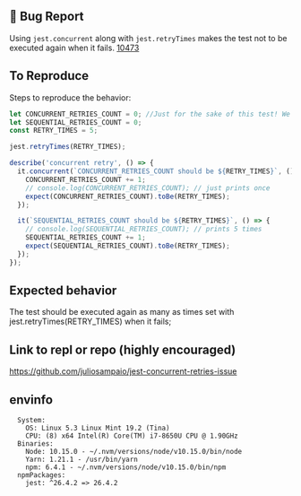 <!-- Love Jest? Please consider supporting our collective: 👉  https://opencollective.com/jest/donate -->

## 🐛 Bug Report

<!-- A clear and concise description of what the bug is. -->

Using `jest.concurrent` along with `jest.retryTimes` makes the test not to be executed again when it fails. [10473](https://github.com/facebook/jest/issues/10473)

## To Reproduce

Steps to reproduce the behavior:

```javascript
let CONCURRENT_RETRIES_COUNT = 0; //Just for the sake of this test! We know we shouldn't rely on globals within concurrent behavior
let SEQUENTIAL_RETRIES_COUNT = 0;
const RETRY_TIMES = 5;

jest.retryTimes(RETRY_TIMES);

describe('concurrent retry', () => {
  it.concurrent(`CONCURRENT_RETRIES_COUNT should be ${RETRY_TIMES}`, () => {
    CONCURRENT_RETRIES_COUNT += 1;
    // console.log(CONCURRENT_RETRIES_COUNT); // just prints once
    expect(CONCURRENT_RETRIES_COUNT).toBe(RETRY_TIMES);
  });

  it(`SEQUENTIAL_RETRIES_COUNT should be ${RETRY_TIMES}`, () => {
    // console.log(SEQUENTIAL_RETRIES_COUNT); // prints 5 times
    SEQUENTIAL_RETRIES_COUNT += 1;
    expect(SEQUENTIAL_RETRIES_COUNT).toBe(RETRY_TIMES);
  });
});
```

## Expected behavior

<!-- A clear and concise description of what you expected to happen. -->

The test should be executed again as many as times set with jest.retryTimes(RETRY_TIMES) when it fails;

## Link to repl or repo (highly encouraged)

<!--
Please provide either a [repl.it demo](https://repl.it/languages/jest) or a minimal repository on GitHub.
Issues without a reproduction link are likely to stall.
-->

https://github.com/juliosampaio/jest-concurrent-retries-issue

## envinfo

<!--
Run npx envinfo --preset jest
Paste the results here:
-->

```
  System:
    OS: Linux 5.3 Linux Mint 19.2 (Tina)
    CPU: (8) x64 Intel(R) Core(TM) i7-8650U CPU @ 1.90GHz
  Binaries:
    Node: 10.15.0 - ~/.nvm/versions/node/v10.15.0/bin/node
    Yarn: 1.21.1 - /usr/bin/yarn
    npm: 6.4.1 - ~/.nvm/versions/node/v10.15.0/bin/npm
  npmPackages:
    jest: ^26.4.2 => 26.4.2
```
